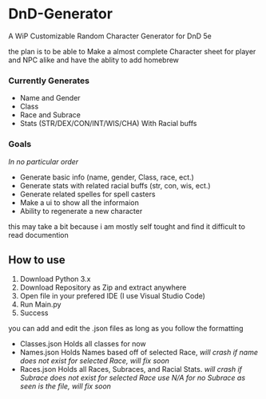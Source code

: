 # DnD-Generator
A WiP Customizable Random Character Generator for DnD 5e

the plan is to be able to Make a almost complete Character sheet for player and NPC alike and have the ablity to add homebrew

### Currently Generates
- Name and Gender
- Class
- Race and Subrace
- Stats (STR/DEX/CON/INT/WIS/CHA) With Racial buffs

### Goals
*In no particular order*
- Generate basic info (name, gender, Class, race, ect.)
- Generate stats with related racial buffs (str, con, wis, ect.)
- Generate related spelles for spell casters
- Make a ui to show all the informaion
- Ability to regenerate a new character 

this may take a bit because i am mostly self tought and find it difficult to read documention

## How to use
1. Download Python 3.x
2. Download Repository as Zip and extract anywhere
3. Open file in your prefered IDE (I use Visual Studio Code)
4. Run Main.py
5. Success
 
you can add and edit the .json files as long as you follow the formatting
- Classes.json Holds all classes for now
- Names.json Holds Names based off of selected Race, *will crash if name does not exist for selected Race, will fix soon*
- Races.json Holds all Races, Subraces, and Racial Stats. *will crash if Subrace does not exist for selected Race use N/A for no Subrace as seen is the file, will fix soon*
